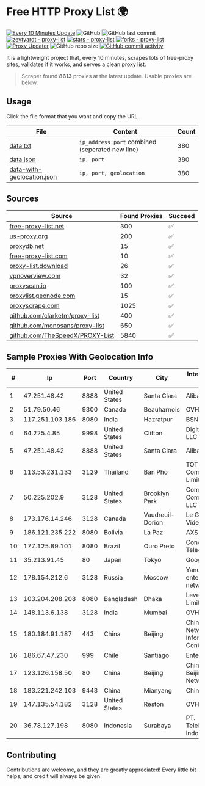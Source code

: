 
# Free HTTP Proxy List 🌍

[![Every 10 Minutes Update](https://github.com/mertguvencli/http-proxy-list/actions/workflows/main.yml/badge.svg?branch=main)](https://github.com/mertguvencli/http-proxy-list/actions/workflows/main.yml)
![GitHub](https://img.shields.io/github/license/mertguvencli/http-proxy-list)
![GitHub last commit](https://img.shields.io/github/last-commit/mertguvencli/http-proxy-list)
[![zevtyardt - proxy-list](https://img.shields.io/static/v1?label=zevtyardt&message=proxy-list&color=blue&logo=github)](https://github.com/zevtyardt/proxy-list "Go to GitHub repo")
[![stars - proxy-list](https://img.shields.io/github/stars/zevtyardt/proxy-list?style=social)](https://github.com/zevtyardt/proxy-list)
[![forks - proxy-list](https://img.shields.io/github/forks/zevtyardt/proxy-list?style=social)](https://github.com/zevtyardt/proxy-list)
[![Proxy Updater](https://github.com/zevtyardt/proxy-list/workflows/Proxy%20Updater/badge.svg)](https://github.com/zevtyardt/proxy-list/actions?query=workflow:"Proxy+Updater")
![GitHub repo size](https://img.shields.io/github/repo-size/zevtyardt/proxy-list)
[![GitHub commit activity](https://img.shields.io/github/commit-activity/m/zevtyardt/proxy-list?logo=commits)](https://github.com/zevtyardt/proxy-list/commits/main)

It is a lightweight project that, every 10 minutes, scrapes lots of free-proxy sites, validates if it works, and serves a clean proxy list.

> Scraper found **8613** proxies at the latest update. Usable proxies are below.

## Usage

Click the file format that you want and copy the URL.

|File|Content|Count|
|----|-------|-----|
|[data.txt](https://raw.githubusercontent.com/mertguvencli/http-proxy-list/main/proxy-list/data.txt)|`ip_address:port` combined (seperated new line)|380|
|[data.json](https://raw.githubusercontent.com/mertguvencli/http-proxy-list/main/proxy-list/data.json)|`ip, port`|380|
|[data-with-geolocation.json](https://raw.githubusercontent.com/mertguvencli/http-proxy-list/main/proxy-list/data-with-geolocation.json)|`ip, port, geolocation`|380|

## Sources

|Source|Found Proxies|Succeed|
|------|-------------|-------|
|[free-proxy-list.net](https://free-proxy-list.net)|300|✅|
|[us-proxy.org](https://www.us-proxy.org)|200|✅|
|[proxydb.net](http://proxydb.net)|15|✅|
|[free-proxy-list.com](https://free-proxy-list.com/?page=&port=&type%5B%5D=http&type%5B%5D=https&up_time=0&search=Search)|10|✅|
|[proxy-list.download](https://www.proxy-list.download/HTTP)|26|✅|
|[vpnoverview.com](https://vpnoverview.com/privacy/anonymous-browsing/free-proxy-servers)|32|✅|
|[proxyscan.io](https://www.proxyscan.io)|100|✅|
|[proxylist.geonode.com](https://proxylist.geonode.com/api/proxy-list?limit=300&page=1&sort_by=lastChecked&sort_type=desc&protocols=http,https)|15|✅|
|[proxyscrape.com](https://api.proxyscrape.com/v2/?request=displayproxies&protocol=http&timeout=10000&country=all&ssl=all&anonymity=all)|1025|✅|
|[github.com/clarketm/proxy-list](https://raw.githubusercontent.com/clarketm/proxy-list/master/proxy-list-raw.txt)|400|✅|
|[github.com/monosans/proxy-list](https://raw.githubusercontent.com/monosans/proxy-list/main/proxies/http.txt)|650|✅|
|[github.com/TheSpeedX/PROXY-List](https://raw.githubusercontent.com/TheSpeedX/PROXY-List/master/http.txt)|5840|✅|


## Sample Proxies With Geolocation Info

|#|Ip|Port|Country|City|Internet Service Provider|
|-|--|----|-------|----|-------------------------|
|1|47.251.48.42|8888|United States|Santa Clara|Alibaba.com LLC|
|2|51.79.50.46|9300|Canada|Beauharnois|OVH SAS|
|3|117.251.103.186|8080|India|Hazratpur|BSNL Internet|
|4|64.225.4.85|9998|United States|Clifton|DigitalOcean, LLC|
|5|47.251.48.42|8888|United States|Santa Clara|Alibaba.com LLC|
|6|113.53.231.133|3129|Thailand|Ban Pho|TOT Public Company Limited|
|7|50.225.202.9|3128|United States|Brooklyn Park|Comcast Cable Communications, LLC|
|8|173.176.14.246|3128|Canada|Vaudreuil-Dorion|Le Groupe Videotron Ltee|
|9|186.121.235.222|8080|Bolivia|La Paz|AXS Bolivia S. A.|
|10|177.125.89.101|8080|Brazil|Ouro Preto|Conecta Minas Telecom LTDA|
|11|35.213.91.45|80|Japan|Tokyo|Google LLC|
|12|178.154.212.6|3128|Russia|Moscow|Yandex enterprise network|
|13|103.204.208.208|8080|Bangladesh|Dhaka|Level3 Carrier Limited|
|14|148.113.6.138|3128|India|Mumbai|OVH SAS|
|15|180.184.91.187|443|China|Beijing|China Internet Network Information Center|
|16|186.67.47.230|999|Chile|Santiago|Entel Chile S.A.|
|17|123.126.158.50|80|China|Beijing|China Unicom Beijing Province Network|
|18|183.221.242.103|9443|China|Mianyang|China Mobile|
|19|147.135.54.182|3128|United States|Reston|OVH SAS|
|20|36.78.127.198|8080|Indonesia|Surabaya|PT. Telekomunikasi Indonesia|



## Contributing

Contributions are welcome, and they are greatly appreciated! Every
little bit helps, and credit will always be given.


